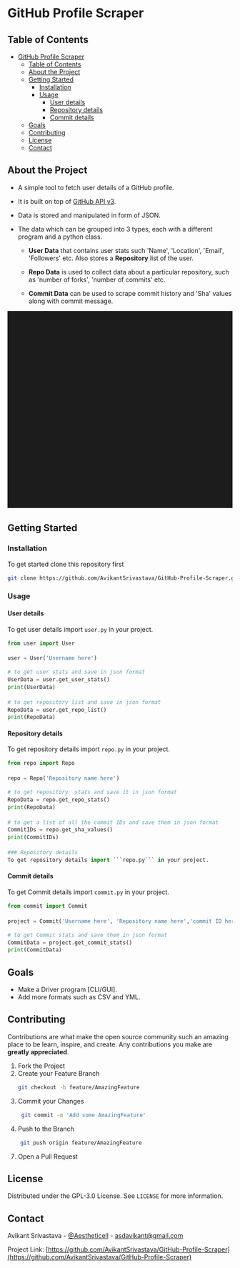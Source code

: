 # GitHub Profile Scraper

<!-- TABLE OF CONTENTS -->
## Table of Contents

- [GitHub Profile Scraper](#github-profile-scraper)
  - [Table of Contents](#table-of-contents)
  - [About the Project](#about-the-project)
  - [Getting Started](#getting-started)
    - [Installation](#installation)
    - [Usage](#usage)
      - [User details](#user-details)
      - [Repository details](#repository-details)
      - [Commit details](#commit-details)
  - [Goals](#goals)
  - [Contributing](#contributing)
  - [License](#license)
  - [Contact](#contact)
## About the Project

- A simple tool to fetch user details of a GitHub profile.
- It is built on top of [GitHub API v3](https://developer.github.com/v3/).
- Data is stored and manipulated in form of JSON.
- The data which can be grouped into 3 types, each with a different program and a python class.

  - **User Data** that contains user stats such 'Name', 'Location', 'Email', 'Followers' etc.
    Also stores a **Repository** list of the user.

  - **Repo Data** is used to collect data about a particular repository, such as 'number of forks', 'number of commits' etc.
  - **Commit Data** can be used to scrape commit history and 'Sha' values along with commit message.


![](docs/driver_dot_py.gif)

## Getting Started

### Installation
To get started clone this repository first
```bash
git clone https://github.com/AvikantSrivastava/GitHub-Profile-Scraper.git
```

### Usage

#### User details
To get user details import ```user.py``` in your project.
```python
from user import User

user = User('Username here')
```
```python
# to get user stats and save in json format
UserData = user.get_user_stats() 
print(UserData)

# to get repository list and save in json format
RepoData = user.get_repo_list()
print(RepoData)
```




#### Repository details
To get repository details import ```repo.py``` in your project.
```python
from repo import Repo

repo = Repo('Repository name here')
```

```python
# to get repository  stats and save it in json format
RepoData = repo.get_repo_stats() 
print(RepoData)

# to get a list of all the commit IDs and save them in json format
CommitIDs = repo.get_sha_values()
print(CommitIDs)

### Repository details
To get repository details import ```repo.py``` in your project.
```




#### Commit details
To get Commit details import ```commit.py``` in your project.
```python
from commit import Commit

project = Commit('Username here', 'Repository name here','commit ID here')
```

```python
# to get Commit stats and save them in json format
CommitData = project.get_commit_stats() 
print(CommitData)
```
## Goals
- Make a Driver program [CLI/GUI].
- Add more formats such as CSV and YML.


## Contributing

Contributions are what make the open source community such an amazing place to be learn, inspire, and create. Any contributions you make are **greatly appreciated**.

1. Fork the Project
2. Create your Feature Branch
   ```bash
   git checkout -b feature/AmazingFeature
   ```
3. Commit your Changes 
   ```bash
    git commit -m 'Add some AmazingFeature'
    ```
6. Push to the Branch 
```bash
    git push origin feature/AmazingFeature
```
7. Open a Pull Request

<!-- LICENSE -->
## License

Distributed under the GPL-3.0 License. See `LICENSE` for more information.


<!-- CONTACT -->
## Contact

Avikant Srivastava - [@Aestheticell](https://twitter.com/Aestheticell) -
asdavikant@gmail.com

Project Link: [https://github.com/AvikantSrivastava/GitHub-Profile-Scraper](https://github.com/AvikantSrivastava/GitHub-Profile-Scraper)
